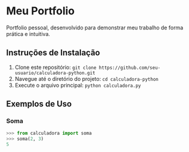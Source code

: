 # Meu Portfolio

Portfolio pessoal, desenvolvido para demonstrar meu trabalho de forma prática e intuitiva.

## Instruções de Instalação

1. Clone este repositório: `git clone https://github.com/seu-usuario/calculadora-python.git`
2. Navegue até o diretório do projeto: `cd calculadora-python`
4. Execute o arquivo principal: `python calculadora.py`

## Exemplos de Uso

### Soma
```python
>>> from calculadora import soma
>>> soma(2, 3)
5

